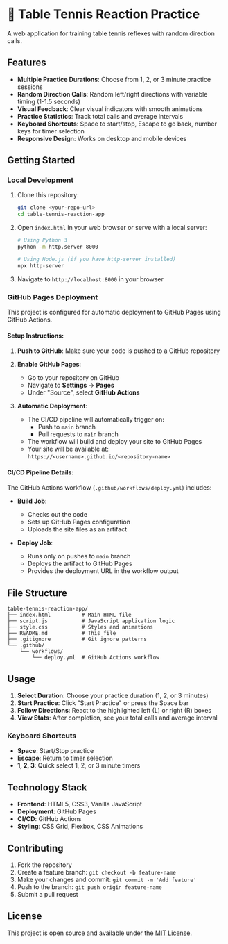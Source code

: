 # 🏓 Table Tennis Reaction Practice

A web application for training table tennis reflexes with random direction calls.

## Features

- **Multiple Practice Durations**: Choose from 1, 2, or 3 minute practice sessions
- **Random Direction Calls**: Random left/right directions with variable timing (1-1.5 seconds)
- **Visual Feedback**: Clear visual indicators with smooth animations
- **Practice Statistics**: Track total calls and average intervals
- **Keyboard Shortcuts**: Space to start/stop, Escape to go back, number keys for timer selection
- **Responsive Design**: Works on desktop and mobile devices

## Getting Started

### Local Development

1. Clone this repository:
   ```bash
   git clone <your-repo-url>
   cd table-tennis-reaction-app
   ```

2. Open `index.html` in your web browser or serve with a local server:
   ```bash
   # Using Python 3
   python -m http.server 8000
   
   # Using Node.js (if you have http-server installed)
   npx http-server
   ```

3. Navigate to `http://localhost:8000` in your browser

### GitHub Pages Deployment

This project is configured for automatic deployment to GitHub Pages using GitHub Actions.

#### Setup Instructions:

1. **Push to GitHub**: Make sure your code is pushed to a GitHub repository

2. **Enable GitHub Pages**:
   - Go to your repository on GitHub
   - Navigate to **Settings** → **Pages**
   - Under "Source", select **GitHub Actions**

3. **Automatic Deployment**:
   - The CI/CD pipeline will automatically trigger on:
     - Push to `main` branch
     - Pull requests to `main` branch
   - The workflow will build and deploy your site to GitHub Pages
   - Your site will be available at: `https://<username>.github.io/<repository-name>`

#### CI/CD Pipeline Details:

The GitHub Actions workflow (`.github/workflows/deploy.yml`) includes:

- **Build Job**: 
  - Checks out the code
  - Sets up GitHub Pages configuration
  - Uploads the site files as an artifact

- **Deploy Job**: 
  - Runs only on pushes to `main` branch
  - Deploys the artifact to GitHub Pages
  - Provides the deployment URL in the workflow output

## File Structure

```
table-tennis-reaction-app/
├── index.html          # Main HTML file
├── script.js           # JavaScript application logic
├── style.css           # Styles and animations
├── README.md           # This file
├── .gitignore          # Git ignore patterns
└── .github/
    └── workflows/
        └── deploy.yml  # GitHub Actions workflow
```

## Usage

1. **Select Duration**: Choose your practice duration (1, 2, or 3 minutes)
2. **Start Practice**: Click "Start Practice" or press the Space bar
3. **Follow Directions**: React to the highlighted left (L) or right (R) boxes
4. **View Stats**: After completion, see your total calls and average interval

### Keyboard Shortcuts

- **Space**: Start/Stop practice
- **Escape**: Return to timer selection
- **1, 2, 3**: Quick select 1, 2, or 3 minute timers

## Technology Stack

- **Frontend**: HTML5, CSS3, Vanilla JavaScript
- **Deployment**: GitHub Pages
- **CI/CD**: GitHub Actions
- **Styling**: CSS Grid, Flexbox, CSS Animations

## Contributing

1. Fork the repository
2. Create a feature branch: `git checkout -b feature-name`
3. Make your changes and commit: `git commit -m 'Add feature'`
4. Push to the branch: `git push origin feature-name`
5. Submit a pull request

## License

This project is open source and available under the [MIT License](LICENSE).

